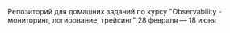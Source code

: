  Репозиторий для домашних заданий по курсу "Observability - мониторинг, логирование, трейсинг" 28 февраля — 18 июня
